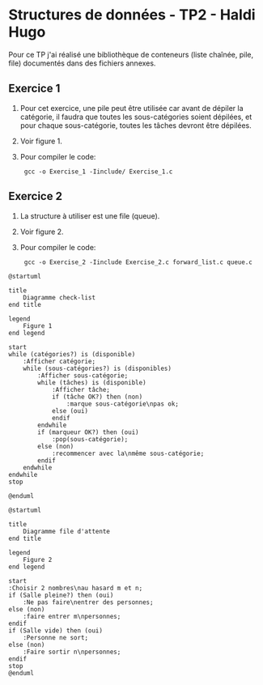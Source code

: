 # Structures de données - TP2 - Haldi Hugo

Pour ce TP j'ai réalisé une bibliothèque de conteneurs (liste chaînée, pile, file) documentés dans des fichiers annexes.

## Exercice 1

1. Pour cet exercice, une pile peut être utilisée car avant de dépiler la catégorie, il faudra que toutes les sous-catégories soient dépilées, et pour chaque sous-catégorie, toutes les tâches devront être dépilées.
2. Voir figure 1.
3. Pour compiler le code:  

        gcc -o Exercise_1 -Iinclude/ Exercise_1.c

## Exercice 2

1. La structure à utiliser est une file (queue).
2. Voir figure 2.
3. Pour compiler le code:

        gcc -o Exercise_2 -Iinclude Exercise_2.c forward_list.c queue.c

```plantuml
@startuml

title
    Diagramme check-list
end title

legend
    Figure 1
end legend

start
while (catégories?) is (disponible)
    :Afficher catégorie;
    while (sous-catégories?) is (disponibles)
        :Afficher sous-catégorie;
        while (tâches) is (disponible)
            :Afficher tâche;
            if (tâche OK?) then (non)
                :marque sous-catégorie\npas ok;
            else (oui)
            endif
        endwhile
        if (marqueur OK?) then (oui)
            :pop(sous-catégorie);
        else (non)
            :recommencer avec la\nmême sous-catégorie;
        endif
    endwhile
endwhile
stop

@enduml
```

```plantuml
@startuml

title
    Diagramme file d'attente
end title

legend
    Figure 2
end legend

start
:Choisir 2 nombres\nau hasard m et n;
if (Salle pleine?) then (oui)
    :Ne pas faire\nentrer des personnes;
else (non)
    :faire entrer m\npersonnes;
endif
if (Salle vide) then (oui)
    :Personne ne sort;
else (non)
    :Faire sortir n\npersonnes;
endif
stop
@enduml
```
